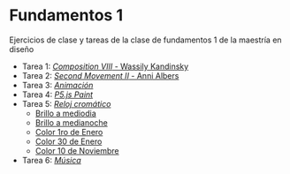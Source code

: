 # Fundamentos 1
Ejercicios de clase y tareas de la clase de fundamentos 1 de la maestría en diseño

- Tarea 1: [*Composition VIII* - Wassily Kandinsky](https://kiquin.github.io/Fundamentos1/01/)
- Tarea 2: [*Second Movement II* - Anni Albers](https://kiquin.github.io/Fundamentos1/02/)
- Tarea 3: [*Animación*](https://kiquin.github.io/Fundamentos1/03/)
- Tarea 4: [*P5.js Paint*](https://kiquin.github.io/Fundamentos1/04/)
- Tarea 5: [*Reloj cromático*](https://kiquin.github.io/Fundamentos1/05/)
  - [Brillo a mediodia](https://kiquin.github.io/Fundamentos1/05/noon.png)
  - [Brillo a medianoche](https://kiquin.github.io/Fundamentos1/05/midnight.png)
  - [Color 1ro de Enero](https://kiquin.github.io/Fundamentos1/05/january_1st.png)
  - [Color 30 de Enero](https://kiquin.github.io/Fundamentos1/05/january_30th.png)
  - [Color 10 de Noviembre](https://kiquin.github.io/Fundamentos1/05/november_10th.png)
- Tarea 6: [*Música*](https://kiquin.github.io/Fundamentos1/06/)
